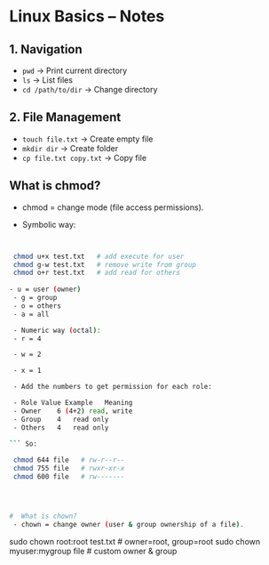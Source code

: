 # Linux Basics – Notes

## 1. Navigation
- `pwd` → Print current directory
- `ls` → List files
- `cd /path/to/dir` → Change directory

## 2. File Management
- `touch file.txt` → Create empty file
- `mkdir dir` → Create folder
- `cp file.txt copy.txt` → Copy file

## What is chmod?
 - chmod = change mode (file access permissions).

 - Symbolic way:
``` bash


 chmod u+x test.txt   # add execute for user
 chmod g-w test.txt   # remove write from group
 chmod o+r test.txt   # add read for others
 
- u = user (owner)
 - g = group
 - o = others
 - a = all

 - Numeric way (octal):
 - r = 4

 - w = 2

 - x = 1

 - Add the numbers to get permission for each role:

 - Role	Value Example	Meaning
 - Owner	6 (4+2)	read, write
 - Group	4	read only
 - Others	4	read only

``` So:
 
 chmod 644 file   # rw-r--r--
 chmod 755 file   # rwxr-xr-x
 chmod 600 file   # rw-------




#  What is chown?
 - chown = change owner (user & group ownership of a file).


```
 sudo chown root:root test.txt   # owner=root, group=root
 sudo chown myuser:mygroup file  # custom owner & group



